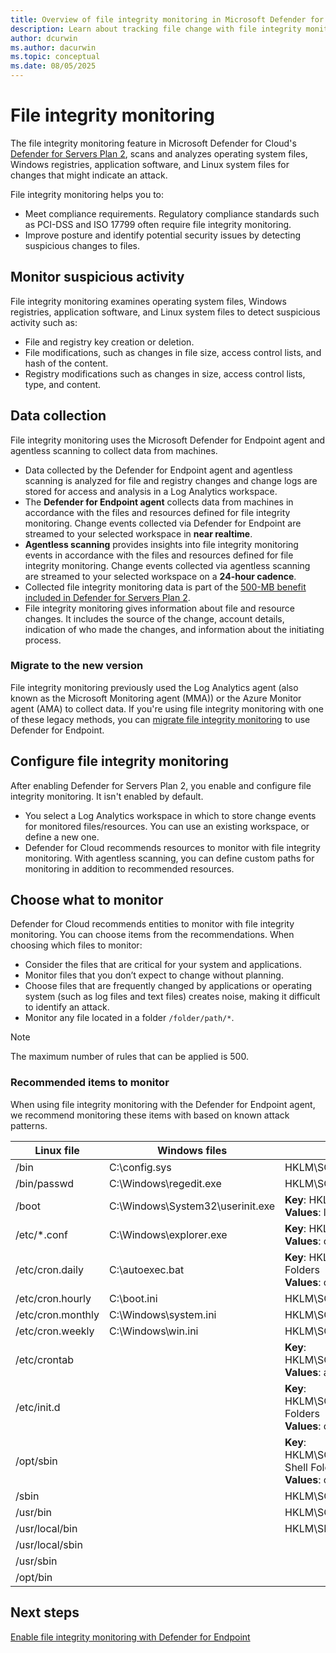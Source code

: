 ```yaml
---
title: Overview of file integrity monitoring in Microsoft Defender for Cloud
description: Learn about tracking file change with file integrity monitoring in Microsoft Defender for Cloud.
author: dcurwin
ms.author: dacurwin
ms.topic: conceptual
ms.date: 08/05/2025
---
```


# File integrity monitoring

The file integrity monitoring feature in Microsoft Defender for Cloud's [Defender for Servers Plan 2](plan-defender-for-servers-select-plan.md), scans and analyzes operating system files, Windows registries, application software, and Linux system files for changes that might indicate an attack. 

File integrity monitoring helps you to:

- Meet compliance requirements. Regulatory compliance standards such as PCI-DSS and ISO 17799 often require file integrity monitoring.
- Improve posture and identify potential security issues by detecting suspicious changes to files.

## Monitor suspicious activity

File integrity monitoring examines operating system files, Windows registries, application software, and Linux system files to detect suspicious activity such as:

- File and registry key creation or deletion.
- File modifications, such as changes in file size, access control lists, and hash of the content.
- Registry modifications such as changes in size, access control lists, type, and content.

## Data collection

File integrity monitoring uses the Microsoft Defender for Endpoint agent and agentless scanning to collect data from machines.

- Data collected by the Defender for Endpoint agent and agentless scanning is analyzed for file and registry changes and change logs are stored for access and analysis in a Log Analytics workspace.
- The **Defender for Endpoint agent** collects data from machines in accordance with the files and resources defined for file integrity monitoring. Change events collected via Defender for Endpoint are streamed to your selected workspace in **near realtime**.
- **Agentless scanning** provides insights into file integrity monitoring events in accordance with the files and resources defined for file integrity monitoring. Change events collected via agentless scanning are streamed to your selected workspace on a **24-hour cadence**.
- Collected file integrity monitoring data is part of the [500-MB benefit included in Defender for Servers Plan 2](data-ingestion-benefit.md).
- File integrity monitoring gives information about file and resource changes. It includes the source of the change, account details, indication of who made the changes, and information about the initiating process.

### Migrate to the new version

File integrity monitoring previously used the Log Analytics agent (also known as the Microsoft Monitoring agent (MMA)) or the Azure Monitor agent (AMA) to collect data. If you're using file integrity monitoring with one of these legacy methods, you can [migrate file integrity monitoring](migrate-file-integrity-monitoring.md) to use Defender for Endpoint.

## Configure file integrity monitoring

After enabling Defender for Servers Plan 2, you enable and configure file integrity monitoring. It isn't enabled by default.

- You select a Log Analytics workspace in which to store change events for monitored files/resources. You can use an existing workspace, or define a new one.
- Defender for Cloud recommends resources to monitor with file integrity monitoring. With agentless scanning, you can define custom paths for monitoring in addition to recommended resources.

## Choose what to monitor

Defender for Cloud recommends entities to monitor with file integrity monitoring. You can choose items from the recommendations. When choosing which files to monitor:

- Consider the files that are critical for your system and applications.
- Monitor files that you don’t expect to change without planning.
- Choose files that are frequently changed by applications or operating system (such as log files and text files) creates noise, making it difficult to identify an attack.
- Monitor any file located in a folder `/folder/path/*`.

> [!NOTE]
> The maximum number of rules that can be applied is 500.

### Recommended items to monitor

When using file integrity monitoring with the Defender for Endpoint agent, we recommend monitoring these items with based on known attack patterns.

| **Linux file**    | **Windows files**                | **Windows registry keys (HKEY_LOCAL_MACHINE)**               |
| ----------------- | -------------------------------- | ------------------------------------------------------------ |
| /bin              | C:\config.sys                    | HKLM\SOFTWARE\Microsoft\Cryptography\OID\*                   |
| /bin/passwd       | C:\Windows\regedit.exe           | HKLM\SOFTWARE\WOW6432Node\Microsoft\Cryptography\OID\*       |
| /boot             | C:\Windows\System32\userinit.exe | **Key**: HKLM\SOFTWARE\Microsoft\Windows NT\CurrentVersion\Windows<br/>**Values**: loadappinit_dlls, appinit_dlls, iconservicelib |
| /etc/*.conf       | C:\Windows\explorer.exe          | **Key**: HKLM\SOFTWARE\Microsoft\Windows\CurrentVersion\Explorer\Shell Folders<br/>**Values**: common startup, startup |
| /etc/cron.daily   | C:\autoexec.bat                  | **Key**: HKLM\SOFTWARE\Microsoft\Windows\CurrentVersion\Explorer\User Shell Folders<br/> **Values**: common startup, startup |
| /etc/cron.hourly  | C:\boot.ini                      | HKLM\SOFTWARE\Microsoft\Windows\CurrentVersion\Run           |
| /etc/cron.monthly | C:\Windows\system.ini            | HKLM\SOFTWARE\Microsoft\Windows\CurrentVersion\RunOnce       |
| /etc/cron.weekly  | C:\Windows\win.ini               | HKLM\SOFTWARE\Microsoft\Windows\CurrentVersion\RunServicesOnce |
| /etc/crontab      |                                  | **Key**: HKLM\SOFTWARE\WOW6432Node\Microsoft\Windows\NT\CurrentVersion\Windows <br/>**Values**: appinit_dlls, loadappinit_dlls |
| /etc/init.d       |                                  | **Key**: HKLM\SOFTWARE\WOW6432Node\Microsoft\Windows\CurrentVersion\Explorer\Shell Folders <br/> **Values**: common startup, startup |
| /opt/sbin         |                                  | **Key**: HKLM\SOFTWARE\WOW6432Node\Microsoft\Windows\CurrentVersion\Explorer\User Shell Folders <br />**Values**: common startup, startup |
| /sbin             |                                  | HKLM\SOFTWARE\WOW6432Node\Microsoft\Windows\CurrentVersion\Run |
| /usr/bin          |                                  | HKLM\SOFTWARE\WOW6432Node\Microsoft\Windows\CurrentVersion\RunOnce |
| /usr/local/bin    |                                  | HKLM\SECURITY\POLICY\SECRETS                                 |
| /usr/local/sbin   |                                  |                                                              |
| /usr/sbin         |                                  |                                                              |
| /opt/bin          |                                  |                                                              |

## Next steps

[Enable file integrity monitoring with Defender for Endpoint](file-integrity-monitoring-enable-defender-endpoint.md)
